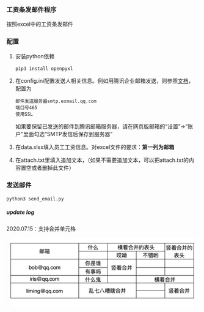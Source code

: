 ### 工资条发邮件程序
按照excel中的工资条发邮件

### 配置
1. 安装python依赖

   ```
   pip3 install openpyxl
   ```

2. 在config.ini配置发送人相关信息。例如用腾讯企业邮箱发送，则参照[文档](http://service.exmail.qq.com/cgi-bin/help?id=28&no=1000585&subtype=1)，配置为

   ```
   邮件发送服务器smtp.exmail.qq.com
   端口号465
   使用SSL
   ```

   如果要保留已发送的邮件到腾讯邮箱服务器，请在网页版邮箱的“设置”→“账户”里面勾选“SMTP发信后保存到服务器”

3. 在data.xlsx填入员工工资信息。对excel文件的要求：**第一列为邮箱**

4. 在attach.txt里填入追加文本，（如果不需要追加文本，可以把attach.txt的内容置空或者删掉此文件）

### 发送邮件
```
python3 send_email.py
```



##### update log

2020.07.15：支持合并单元格

![](./screenshot/screenshot.jpg)

